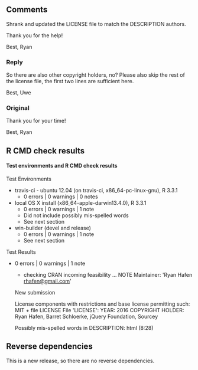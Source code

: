 ## Comments

Shrank and updated the LICENSE file to match the DESCRIPTION authors.

Thank you for the help!

Best,
Ryan


### Reply

So there are also other copyright holders, no?
Please also skip the rest of the license file, the first two lines are sufficient here.

Best,
Uwe

### Original

Thank you for your time!

Best,
Ryan


## R CMD check results
#### Test environments and R CMD check results

Test Environments
* travis-ci - ubuntu 12.04 (on travis-ci, x86_64-pc-linux-gnu), R 3.3.1
  * 0 errors | 0 warnings | 0 notes
* local OS X install (x86_64-apple-darwin13.4.0), R 3.3.1
  * 0 errors | 0 warnings | 1 note
  * Did not include possibly mis-spelled words
  * See next section
* win-builder (devel and release)
  * 0 errors | 0 warnings | 1 note
  * See next section

Test Results
* 0 errors | 0 warnings | 1 note
  * checking CRAN incoming feasibility ... NOTE
  Maintainer: 'Ryan Hafen <rhafen@gmail.com>'

  New submission

  License components with restrictions and base license permitting such:
    MIT + file LICENSE
  File 'LICENSE':
    YEAR: 2016
    COPYRIGHT HOLDER: Ryan Hafen, Barret Schloerke, jQuery Foundation, Sourcey

  Possibly mis-spelled words in DESCRIPTION:
  html (8:28)

## Reverse dependencies

This is a new release, so there are no reverse dependencies.
